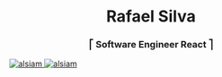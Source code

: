 <h1 align="center">Rafael Silva</h1>

<h3 align="center">⎡ Software Engineer React ⎤</h3>

<p dir="auto">
  
<a href="mailto:rafa.dev@hotmail.com?subject=Contato by Github&body=Olá, estou entrando em contato para..." target="_blank">
  <img src="https://img.shields.io/badge/Microsoft_Outlook-0078D4?style=for-the-badge&logo=microsoft-outlook&logoColor=white" alt="alsiam"/>
</a>

<a href="https://www.linkedin.com/in/rafael-silva-664677101/" target="_blank">
  <img src="https://img.shields.io/badge/LinkedIn-0077B5?style=for-the-badge&logo=linkedin&logoColor=white" alt="alsiam"/>
</a>

